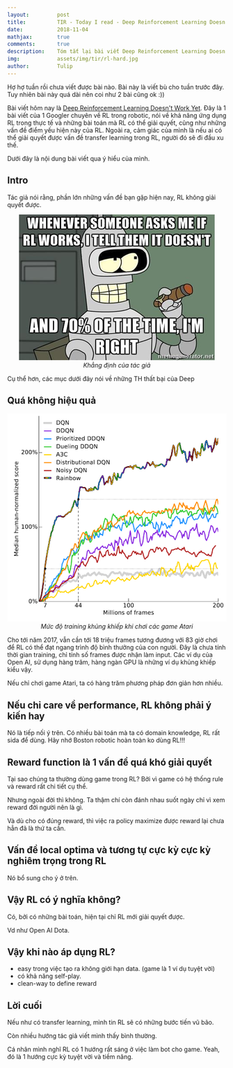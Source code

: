 ```yaml
---
layout:         post
title:          TIR - Today I read - Deep Reinforcement Learning Doesn't Work Yet
date:           2018-11-04
mathjax:        true
comments:       true
description:    Tóm tắt lại bài viết Deep Reinforcement Learning Doesn't Work Yet (https://www.alexirpan.com/2018/02/14/rl-hard.html)
img:            assets/img/tir/rl-hard.jpg
author:         Tulip
---
```


Hợ hợ tuần rồi chưa viết được bài nào. Bài này là viết bù cho tuần trước đây. Tuy nhiên bài này quá dài nên coi như 2 bài cũng ok :))

Bài viết hôm nay là [Deep Reinforcement Learning Doesn't Work Yet](https://www.alexirpan.com/2018/02/14/rl-hard.html). Đây là 1 bài viết của 1 Googler chuyên về RL trong robotic, nói về khả năng ứng dụng RL trong thực tế và những bài toán mà RL có thể giải quyết, cũng như những vấn đề điểm yếu hiện này của RL. Ngoài ra, cảm giác của mình là nếu ai có thể giải quyết được vấn đề transfer learning trong RL, người đó sẽ đi đầu xu thế. 

Dưới đây là nội dung bài viết qua ý hiểu của mình.

## Intro

Tác giả nói rằng, phần lớn những vấn đề bạn gặp hiện nay, RL không giải quyết được. 

<p align="center">
  <img src="../assets/img/tir/rl-hard.jpg"><br>
  <i>Khẳng định của tác giả
</i>
</p>

Cụ thể hơn, các mục dưới đây nói về những TH thất bại của Deep

## Quá không hiệu quả

<p align="center">
  <img src="../assets/img/tir/rainbow_dqn.png"><br>
  <i>Mức độ training khủng khiếp khi chơi các game Atari
</i>
</p>

Cho tới năm 2017, vẫn cần tới 18 triệu frames tương đương với 83 giờ chơi để RL có thể đạt ngang trình độ bình thưởng của con người. Đây là chưa tính thời gian training, chỉ tính số frames được nhận làm input. Các ví dụ của Open AI, sử dụng hàng trăm, hàng ngàn GPU là những ví dụ khủng khiếp kiểu vậy.

Nếu chỉ chơi game Atari, ta có hàng trăm phương pháp đơn giản hơn nhiều.

## Nếu chỉ care về performance, RL không phải ý kiến hay

Nó là tiếp nối ý trên. Có nhiều bài toán mà ta có domain knowledge, RL rất sida để dùng. Hãy nhớ Boston robotic hoàn toàn ko dùng RL!!!

## Reward function là 1 vấn đề quá khó giải quyết

Tại sao chúng ta thường dùng game trong RL? Bởi vì game có hệ thống rule và reward rất chi tiết cụ thể.

Nhưng ngoài đời thì không. Ta thậm chí còn đánh nhau suốt ngày chỉ vì xem reward đời người nên là gì. 

Và dù cho có đúng reward, thì việc ra policy maximize được reward lại chưa hẳn đã là thứ ta cần.

## Vấn đề local optima và tương tự cực kỳ cực kỳ nghiêm trọng trong RL

Nó bổ sung cho ý ở trên.

## Vậy RL có ý nghĩa không?

Có, bởi có những bài toán, hiện tại chỉ RL mới giải quyết được.

Vd như Open AI Dota.

## Vậy khi nào áp dụng RL?

+ easy trong việc tạo ra không giới hạn data. (game là 1 ví dụ tuyệt vời)
+ có khả năng self-play.
+ clean-way to define reward

## Lời cuối

Nếu như có transfer learning, mình tin RL sẽ có những bước tiến vũ bão.

Còn nhiều hướng tác giả viết mình thấy bình thường.

Cá nhân mình nghĩ RL có 1 hướng rất sáng ở việc làm bot cho game. Yeah, đó là 1 hướng cực kỳ tuyệt vời và tiềm năng.